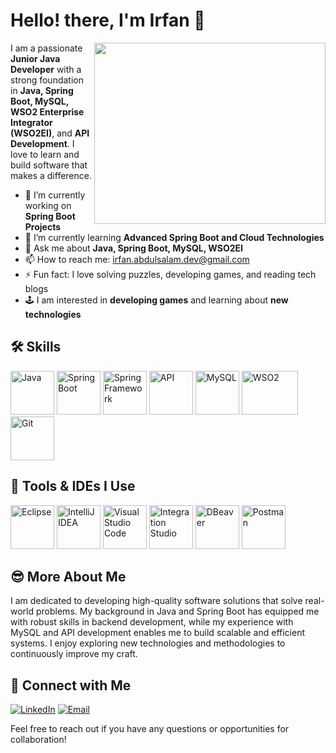 # Hello! there, I'm Irfan 👋

<p align="right">
  <img align="right" width="370" height="290" src="https://media.giphy.com/media/LMcB8XospGZO8UQq87/giphy.gif">
</p>

I am a passionate **Junior Java Developer** with a strong foundation in **Java, Spring Boot, MySQL, WSO2 Enterprise Integrator (WSO2EI)**, and **API Development**. I love to learn and build software that makes a difference.

- 🔭 I’m currently working on **Spring Boot Projects**
- 🌱 I’m currently learning **Advanced Spring Boot and Cloud Technologies**
- 💬 Ask me about **Java, Spring Boot, MySQL, WSO2EI**
- 📫 How to reach me: [irfan.abdulsalam.dev@gmail.com](mailto:irfan.abdulsalam.dev@gmail.com)
- ⚡ Fun fact: I love solving puzzles, developing games, and reading tech blogs
- 🕹️ I am interested in **developing games** and learning about **new technologies**

## 🛠️ Skills

<p align="left">
  <img src="https://img.icons8.com/?size=100&id=Pd2x9GWu9ovX&format=png&color=000000" alt="Java" width="70" height="70"/>
  <img src="https://img.icons8.com/?size=100&id=A3Ulk2RcONKs&format=png&color=000000" alt="Spring Boot" width="70" height="70"/>
  <img src="https://img.icons8.com/?size=100&id=90519&format=png&color=000000" alt="Spring Framework" width="70" height="70"/>
  <img src="https://img.icons8.com/?size=100&id=Px1wkgF13Qlk&format=png&color=000000" alt="API" width="70" height="70"/>
  <img src="https://img.icons8.com/?size=100&id=9nLaR5KFGjN0&format=png&color=000000" alt="MySQL" width="70" height="70"/>
  <img src="https://seekvectorlogo.com/wp-content/uploads/2022/02/wso2-vector-logo-2022.png" alt="WSO2" width="90" height="70"/>
  <img src="https://img.icons8.com/?size=100&id=20906&format=png&color=000000" alt="Git" width="70" height="70"/>
</p>

## 🔧 Tools & IDEs I Use

<p align="left">
  <img src="https://img.icons8.com/?size=100&id=2GRTwFZR2Tqj&format=png&color=000000" alt="Eclipse" width="70" height="70"/>
  <img src="https://img.icons8.com/?size=100&id=61466&format=png&color=000000" alt="IntelliJ IDEA" width="70" height="70"/>
  <img src="https://img.icons8.com/?size=100&id=0OQR1FYCuA9f&format=png&color=000000" alt="Visual Studio Code" width="70" height="70"/>
  <img src="https://github.com/wso2-attic/devstudio-tooling-ei/blob/master/rcp-product/org.wso2.developerstudio.rcp.plugin/icons/128x128.png" alt="Integration Studio" width="70" height="70"/>
  <img src="https://github.com/dbeaver/dbeaver/wiki/images/dbeaver-icon-64x64.png" alt="DBeaver" width="70" height="70"/>
  <img src="https://img.icons8.com/?size=100&id=EPbEfEa7o8CB&format=png&color=000000" alt="Postman" width="70" height="70"/>
</p>

## 😎 More About Me

I am dedicated to developing high-quality software solutions that solve real-world problems. My background in Java and Spring Boot has equipped me with robust skills in backend development, while my experience with MySQL and API development enables me to build scalable and efficient systems. I enjoy exploring new technologies and methodologies to continuously improve my craft.

## 🤝 Connect with Me

[![LinkedIn](https://img.shields.io/badge/LinkedIn-0A66C2?style=for-the-badge&logo=linkedin&logoColor=white)](https://www.linkedin.com/in/irfan-abdulsalam/)
[![Email](https://img.shields.io/badge/Email-D14836?style=for-the-badge&logo=gmail&logoColor=white)](mailto:irfan.abdulsalam.dev@gmail.com)



Feel free to reach out if you have any questions or opportunities for collaboration!
